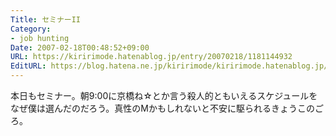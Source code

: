 ```yaml
---
Title: セミナーII
Category:
- job hunting
Date: 2007-02-18T00:48:52+09:00
URL: https://kiririmode.hatenablog.jp/entry/20070218/1181144932
EditURL: https://blog.hatena.ne.jp/kiririmode/kiririmode.hatenablog.jp/atom/entry/8454420450078217584
---
```


本日もセミナー。朝9:00に京橋ね☆とか言う殺人的ともいえるスケジュールをなぜ僕は選んだのだろう。真性のMかもしれないと不安に駆られるきょうこのごろ。 
